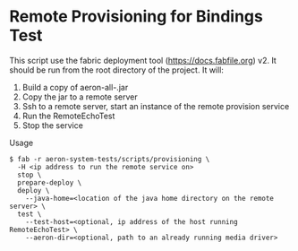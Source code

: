 # Remote Provisioning for Bindings Test

This script use the fabric deployment tool (https://docs.fabfile.org) v2.
It should be run from the root directory of the project. It will:

1. Build a copy of aeron-all-<version>.jar
2. Copy the jar to a remote server
3. Ssh to a remote server, start an instance of the remote provision service
4. Run the RemoteEchoTest
5. Stop the service

Usage

```shell
$ fab -r aeron-system-tests/scripts/provisioning \
  -H <ip address to run the remote service on>
  stop \
  prepare-deploy \
  deploy \ 
    --java-home=<location of the java home directory on the remote server> \
  test \ 
    --test-host=<optional, ip address of the host running RemoteEchoTest> \ 
    --aeron-dir=<optional, path to an already running media driver>  
```
